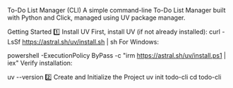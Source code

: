 To-Do List Manager (CLI)
A simple command-line To-Do List Manager built with Python and Click, managed using UV package manager.

Getting Started
1️⃣ Install UV
First, install UV (if not already installed):
curl -LsSf https://astral.sh/uv/install.sh | sh
For Windows:

powershell -ExecutionPolicy ByPass -c "irm https://astral.sh/uv/install.ps1 | iex"
Verify installation:

uv --version
2️⃣ Create and Initialize the Project
uv init todo-cli
cd todo-cli
